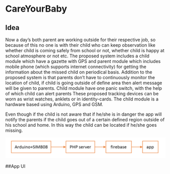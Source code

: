 # CareYourBaby

## Idea

Now a day’s both parent are working outside for their respective job, so because of this no one is with their child who can keep observation like whether child is coming safely from school or not, whether child is happy at school atmosphere or not etc. The proposed system includes a child module which have a gazette with GPS and parent module which includes mobile phone (which supports internet connectivity) for getting the information about the missed child on periodical basis. Addition to the proposed system is that parents don’t have to continuously monitor the location of child, if child is going outside of define area then alert message will be given to parents. Child module have one panic switch, with the help of which child can alert parents These proposed tracking devices can be worn as wrist watches, anklets or in identity-cards. The child module is a hardware based using Arduino, GPS and GSM. 
 
Even though if the child is not aware that if he/she is in danger the app will notify the parents if the child goes out of a certain defined region outside of his school and home. In this way the child can be located if he/she goes missing. 

![Architecture](https://raw.githubusercontent.com/rabi-shankar/CareYourBaby/master/architecture.PNG)


##App UI
